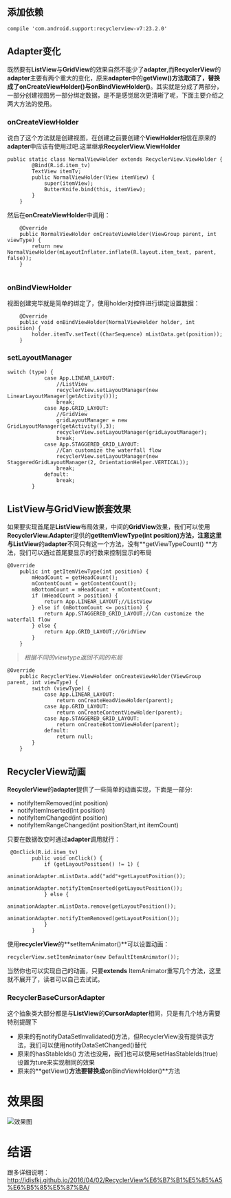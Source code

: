 ## 添加依赖

```
compile 'com.android.support:recyclerview-v7:23.2.0'
```

## Adapter变化

既然要有**ListView**与**GridView**的效果自然不能少了**adapter**,而**RecyclerView**的**adapter**主要有两个重大的变化，原来**adapter**中的**getView()**方法取消了，替换成了**onCreateViewHolder()**与**onBindViewHolder()**。其实就是分成了两部分，一部分创建视图另一部分绑定数据，是不是感觉层次更清晰了呢，下面主要介绍之两大方法的使用。
### onCreateViewHolder
说白了这个方法就是创建视图，在创建之前要创建个**ViewHolder**相信在原来的**adapter**中应该有使用过吧.这里继承**RecyclerView.ViewHolder**

```
public static class NormalViewHolder extends RecyclerView.ViewHolder {
        @Bind(R.id.item_tv)
        TextView itemTv;
        public NormalViewHolder(View itemView) {
            super(itemView);
            ButterKnife.bind(this, itemView);
        }
    }   
```

然后在**onCreateViewHolder**中调用：

```
	@Override
    public NormalViewHolder onCreateViewHolder(ViewGroup parent, int viewType) {
        return new NormalViewHolder(mLayoutInflater.inflate(R.layout.item_text, parent, false));
    }
    
```
### onBindViewHolder
视图创建完毕就是简单的绑定了，使用holder对控件进行绑定设置数据：

```
    @Override
    public void onBindViewHolder(NormalViewHolder holder, int position) {
        holder.itemTv.setText((CharSequence) mListData.get(position));
    }
```

### setLayoutManager

```
switch (type) {
            case App.LINEAR_LAYOUT:
            	//ListView
                recyclerView.setLayoutManager(new LinearLayoutManager(getActivity()));
                break;
            case App.GRID_LAYOUT:
            	//GridView
                gridLayoutManager = new GridLayoutManager(getActivity(),3);
                recyclerView.setLayoutManager(gridLayoutManager);
                break;                
            case App.STAGGERED_GRID_LAYOUT:
            	//Can customize the waterfall flow
                recyclerView.setLayoutManager(new StaggeredGridLayoutManager(2, OrientationHelper.VERTICAL));
                break;
            default:
                break;
        }
```

## ListView与GridView嵌套效果
如果要实现首尾是**ListView**布局效果，中间的**GridView**效果，我们可以使用**RecyclerView.Adapter**提供的**getItemViewType(int position)**方法，注意这里与**ListView**的**adapter**不同只有这一个方法，没有**getViewTypeCount() **方法，我们可以通过首尾要显示的行数来控制显示的布局

```
@Override
    public int getItemViewType(int position) {
        mHeadCount = getHeadCount();
        mContentCount = getContentCount();
        mBottomCount = mHeadCount + mContentCount;
        if (mHeadCount > position) {
            return App.LINEAR_LAYOUT;//ListView
        } else if (mBottomCount <= position) {
            return App.STAGGERED_GRID_LAYOUT;//Can customize the waterfall flow
        } else {
            return App.GRID_LAYOUT;//GridView
        }
    }

```

>*根据不同的viewtype返回不同的布局*


```
@Override
    public RecyclerView.ViewHolder onCreateViewHolder(ViewGroup parent, int viewType) {
        switch (viewType) {
            case App.LINEAR_LAYOUT:
                return onCreateHeadViewHolder(parent);
            case App.GRID_LAYOUT:
                return onCreateContentViewHolder(parent);
            case App.STAGGERED_GRID_LAYOUT:
                return onCreateBottomViewHolder(parent);
            default:
                return null;
        }
    }
```

## RecyclerView动画
**RecyclerView**的**adapter**提供了一些简单的动画实现，下面是一部分:

* notifyItemRemoved(int position)
* notifyItemInserted(int position)
* notifyItemChanged(int position)
* notifyItemRangeChanged(int positionStart,int itemCount)

只要在数据改变时通过**adapter**调用就行：

```
 @OnClick(R.id.item_tv)
        public void onClick() {
            if (getLayoutPosition() != 1) {
                animationAdapter.mListData.add("add"+getLayoutPosition());
                animationAdapter.notifyItemInserted(getLayoutPosition());
            } else {
                animationAdapter.mListData.remove(getLayoutPosition());
                animationAdapter.notifyItemRemoved(getLayoutPosition());
            }
        }
```

使用**recyclerView**的**setItemAnimator()**可以设置动画：

```
recyclerView.setItemAnimator(new DefaultItemAnimator());
```

当然你也可以实现自己的动画，只要**extends** ItemAnimator重写几个方法，这里就不展开了，读者可以自己去试试。


### RecyclerBaseCursorAdapter
这个抽象类大部分都是与**ListView**的**CursorAdapter**相同，只是有几个地方需要特别提醒下

* 原来的有notifyDataSetInvalidated()方法，但RecyclerView没有提供该方法，我们可以使用notifyDataSetChanged()替代
* 原来的hasStableIds() 方法也没用，我们也可以使用setHasStableIds(true)设置为ture来实现相同的效果
* 原来的**getView()**方法要替换成**onBindViewHolder()**方法

# 效果图

![效果图](https://github.com/idisfkj/RecyclerView/raw/master/image/RecyclerView.gif)

# 结语

跟多详细说明：http://idisfkj.github.io/2016/04/02/RecyclerView%E6%B7%B1%E5%85%A5%E6%B5%85%E5%87%BA/
